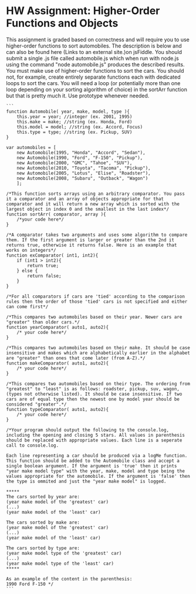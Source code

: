 # HW Assignment: Higher-Order Functions and Objects
 
This assignment is graded based on correctness and will require you to use higher-order functions to sort automobiles. The description is below and can also be found here  (Links to an external site.)on jsFiddle. You should submit a single .js file called automobile.js which when run with node.js using the command "node automobile.js" produces the described results. You must make use of  higher-order functions to sort the cars. You should not, for example, create entirely separate functions each with dedicated loops to sort the cars. You will need a loop (or potentially more than one loop depending on your sorting algorithm of choice) in the sortArr function but that is pretty much it. Use prototype whenever needed.

	```
	function Automobile( year, make, model, type ){
		this.year = year; //integer (ex. 2001, 1995)
		this.make = make; //string (ex. Honda, Ford)
		this.model = model; //string (ex. Accord, Focus)
		this.type = type; //string (ex. Pickup, SUV)
	}

	var automobiles = [ 
		new Automobile(1995, "Honda", "Accord", "Sedan"),
		new Automobile(1990, "Ford", "F-150", "Pickup"),
		new Automobile(2000, "GMC", "Tahoe", "SUV"),
		new Automobile(2010, "Toyota", "Tacoma", "Pickup"),
		new Automobile(2005, "Lotus", "Elise", "Roadster"),
		new Automobile(2008, "Subaru", "Outback", "Wagon")
		];

	/*This function sorts arrays using an arbitrary comparator. You pass it a comparator and an array of objects appropriate for that comparator and it will return a new array which is sorted with the largest object in index 0 and the smallest in the last index*/
	function sortArr( comparator, array ){
		/*your code here*/
	}

	/*A comparator takes two arguments and uses some algorithm to compare them. If the first argument is larger or greater than the 2nd it returns true, otherwise it returns false. Here is an example that works on integers*/
	function exComparator( int1, int2){
		if (int1 > int2){
			return true;
		} else {
			return false;
		}
	}

	/*For all comparators if cars are 'tied' according to the comparison rules then the order of those 'tied' cars is not specified and either can come first*/

	/*This compares two automobiles based on their year. Newer cars are "greater" than older cars.*/
	function yearComparator( auto1, auto2){
		/* your code here*/
	}

	/*This compares two automobiles based on their make. It should be case insensitive and makes which are alphabetically earlier in the alphabet are "greater" than ones that come later (from A-Z).*/
	function makeComparator( auto1, auto2){
		/* your code here*/
	}

	/*This compares two automobiles based on their type. The ordering from "greatest" to "least" is as follows: roadster, pickup, suv, wagon, (types not otherwise listed). It should be case insensitive. If two cars are of equal type then the newest one by model year should be considered "greater".*/
	function typeComparator( auto1, auto2){
		/* your code here*/
	}

	/*Your program should output the following to the console.log, including the opening and closing 5 stars. All values in parenthesis should be replaced with appropriate values. Each line is a seperate call to console.log.

	Each line representing a car should be produced via a logMe function. This function should be added to the Automobile class and accept a single boolean argument. If the argument is 'true' then it prints "year make model type" with the year, make, model and type being the values appropriate for the automobile. If the argument is 'false' then the type is ommited and just the "year make model" is logged.

	*****
	The cars sorted by year are:
	(year make model of the 'greatest' car)
	(...)
	(year make model of the 'least' car)

	The cars sorted by make are:
	(year make model of the 'greatest' car)
	(...)
	(year make model of the 'least' car)

	The cars sorted by type are:
	(year make model type of the 'greatest' car)
	(...)
	(year make model type of the 'least' car)
	*****

	As an example of the content in the parenthesis:
	1990 Ford F-150 */
	```
